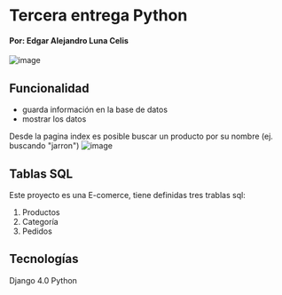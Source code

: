 # Tercera entrega Python

#### Por: Edgar Alejandro Luna Celis

![image](https://github.com/Alej0ArtTech/Python_e_commerce/assets/139415517/46981d26-83a8-4b79-85ec-83f02cba7ecb)

## Funcionalidad
+ guarda información en la base de datos
+ mostrar los datos

Desde la pagina index es posible buscar un producto por su nombre (ej. buscando "jarron")
![image](https://github.com/Alej0ArtTech/Python_e_commerce/assets/139415517/b8bedf2f-adff-4628-b958-3edca67f8466)


## Tablas SQL
Este proyecto es una E-comerce, tiene definidas tres trablas sql:

1. Productos
2. Categoría
3. Pedidos

## Tecnologías
Django 4.0
Python
